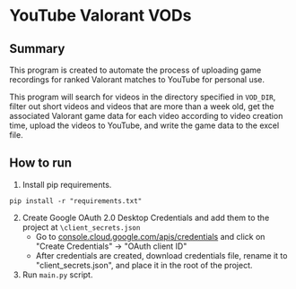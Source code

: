 # YouTube Valorant VODs
## Summary
This program is created to automate the process of uploading game recordings for ranked Valorant matches to YouTube for personal use.

This program will search for videos in the directory specified in `VOD_DIR`, filter out short videos and videos that are more than a week old, get the associated Valorant game data for each video according to video creation time, upload the videos to YouTube, and write the game data to the excel file.

## How to run
1) Install pip requirements.
```
pip install -r "requirements.txt"
```
2) Create Google OAuth 2.0 Desktop Credentials and add them to the project at `\client_secrets.json`
   - Go to [console.cloud.google.com/apis/credentials](console.cloud.google.com/apis/credentials) and click on "Create Credentials" -> "OAuth client ID"
   - After credentials are created, download credentials file, rename it to "client_secrets.json", and place it in the root of the project.
3) Run `main.py` script.
